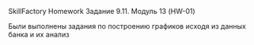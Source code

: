 SkillFactory Homework
Задание 9.11. Модуль 13 (HW-01)

Были выполнены задания по построению графиков исходя из данных банка и их анализ

